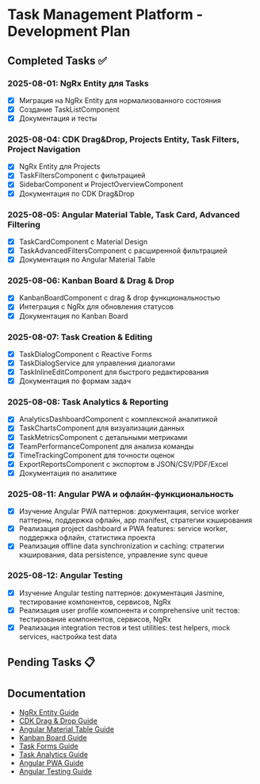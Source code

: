 # Task Management Platform - Development Plan

## Completed Tasks ✅

### 2025-08-01: NgRx Entity для Tasks
- [x] Миграция на NgRx Entity для нормализованного состояния
- [x] Создание TaskListComponent
- [x] Документация и тесты

### 2025-08-04: CDK Drag&Drop, Projects Entity, Task Filters, Project Navigation
- [x] NgRx Entity для Projects
- [x] TaskFiltersComponent с фильтрацией
- [x] SidebarComponent и ProjectOverviewComponent
- [x] Документация по CDK Drag&Drop

### 2025-08-05: Angular Material Table, Task Card, Advanced Filtering
- [x] TaskCardComponent с Material Design
- [x] TaskAdvancedFiltersComponent с расширенной фильтрацией
- [x] Документация по Angular Material Table

### 2025-08-06: Kanban Board & Drag & Drop
- [x] KanbanBoardComponent с drag & drop функциональностью
- [x] Интеграция с NgRx для обновления статусов
- [x] Документация по Kanban Board

### 2025-08-07: Task Creation & Editing
- [x] TaskDialogComponent с Reactive Forms
- [x] TaskDialogService для управления диалогами
- [x] TaskInlineEditComponent для быстрого редактирования
- [x] Документация по формам задач

### 2025-08-08: Task Analytics & Reporting
- [x] AnalyticsDashboardComponent с комплексной аналитикой
- [x] TaskChartsComponent для визуализации данных
- [x] TaskMetricsComponent с детальными метриками
- [x] TeamPerformanceComponent для анализа команды
- [x] TimeTrackingComponent для точности оценок
- [x] ExportReportsComponent с экспортом в JSON/CSV/PDF/Excel
- [x] Документация по аналитике

### 2025-08-11: Angular PWA и офлайн-функциональность
- [x] Изучение Angular PWA паттернов: документация, service worker паттерны, поддержка офлайн, app manifest, стратегии кэширования
- [x] Реализация project dashboard и PWA features: service worker, поддержка офлайн, статистика проекта
- [x] Реализация offline data synchronization и caching: стратегии кэширования, data persistence, управление sync queue

### 2025-08-12: Angular Testing
- [x] Изучение Angular testing паттернов: документация Jasmine, тестирование компонентов, сервисов, NgRx
- [x] Реализация user profile компонента и comprehensive unit тестов: тестирование компонентов, сервисов, NgRx
- [x] Реализация integration тестов и test utilities: test helpers, mock services, настройка test data

## Pending Tasks 📋




## Documentation

- [NgRx Entity Guide](docs/ngrx-entity.md)
- [CDK Drag & Drop Guide](docs/cdk-drag-drop.md)
- [Angular Material Table Guide](docs/angular-material-table.md)
- [Kanban Board Guide](docs/kanban-board.md)
- [Task Forms Guide](docs/task-forms.md)
- [Task Analytics Guide](docs/task-analytics.md)
- [Angular PWA Guide](docs/angular-pwa.md)
- [Angular Testing Guide](docs/angular-testing.md)


